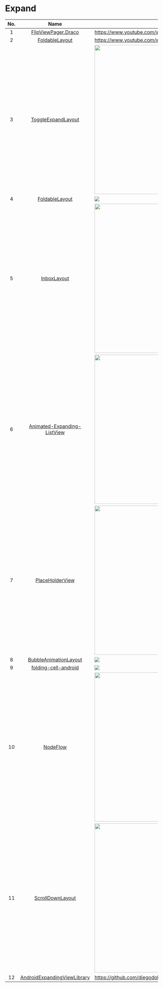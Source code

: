 Expand
======================
No. | Name | Demo
:---: | :---: | ---
1| [FlipViewPager.Draco](https://github.com/Yalantis/FlipViewPager.Draco) | https://www.youtube.com/watch?v=zNRPjS53m5w
2| [FoldableLayout](https://github.com/alexvasilkov/FoldableLayout) | https://www.youtube.com/watch?v=-_QcWMh-O5g
3| [ToggleExpandLayout](https://github.com/fenjuly/ToggleExpandLayout) | <img src="https://camo.githubusercontent.com/d95ea37eb2ed603ea47fb6addd1a83866afa0d95/687474703a2f2f692e696d6775722e636f6d2f784579357372392e676966" width="250" height="490">
4| [FoldableLayout](https://github.com/worldline/FoldableLayout) | ![](https://raw.githubusercontent.com/worldline/FoldableLayout/dev/screenshots/demo.gif)
5| [InboxLayout](https://github.com/zhaozhentao/InboxLayout) | <img src="https://raw.githubusercontent.com/zhaozhentao/InboxLayout/master/screenshot/pic.gif" width="250" height="490">
6| [Animated-Expanding-ListView](https://github.com/LeonardoCardoso/Animated-Expanding-ListView) | <img src="https://camo.githubusercontent.com/ab4bcfb0470253f46cf8758b8bc4b9d4bcdd8b64/687474703a2f2f692e696d6775722e636f6d2f6a384b4b3579682e676966" width="250" height="490">
7| [PlaceHolderView](https://github.com/janishar/PlaceHolderView) | <img src="https://camo.githubusercontent.com/6d4d3ed925e184e039f70ee9a8f1ef5c80243c57/68747470733a2f2f6a616e69736861722e6769746875622e696f2f676966732f666565645f7669642e676966" width="250" height="490">
8| [BubbleAnimationLayout](https://github.com/Cleveroad/BubbleAnimationLayout) | ![](https://github.com/Cleveroad/BubbleAnimationLayout/raw/master/images/demo_.gif)
9| [folding-cell-android](https://github.com/Ramotion/folding-cell-android) | ![](https://github.com/Ramotion/folding-cell-android/raw/master/folding_cell_preview.gif)
10| [NodeFlow](https://github.com/Telenav/NodeFlow) | <img src="https://github.com/Telenav/NodeFlow/raw/master/gif/demo.gif??raw=true" width="250" height="490">
11| [ScrollDownLayout](https://github.com/xiongwei-git/ScrollDownLayout) | <img src="https://github.com/xiongwei-git/ScrollDownLayout/raw/master/Art/2.gif" width="250" height="490">
12| [AndroidExpandingViewLibrary](https://github.com/diegodobelo/AndroidExpandingViewLibrary) | https://github.com/diegodobelo/AndroidExpandingViewLibrary